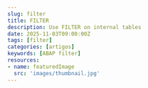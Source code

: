 ```yaml
---
slug: filter
title: FILTER
description: Use FILTER on internal tables
date: 2025-11-03T09:00:00Z
tags: [filter]
categories: [artigos]
keywords: [ABAP filter]
resources:
- name: featuredImage
  src: 'images/thumbnail.jpg'
---
```


<!--more-->
